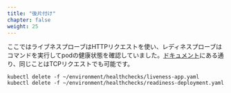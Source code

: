 ```yaml
---
title: "後片付け"
chapter: false
weight: 25
---
```

<!--
Our Liveness Probe example used HTTP request and Readiness Probe executed a command to check health of a pod. Same can be accomplished using a TCP request as described in the [documentation](https://kubernetes.io/docs/tasks/configure-pod-container/configure-liveness-readiness-probes/).
```
kubectl delete -f ~/environment/healthchecks/liveness-app.yaml
kubectl delete -f ~/environment/healthchecks/readiness-deployment.yaml
```
-->
ここではライブネスプローブはHTTPリクエストを使い、レディネスプローブはコマンドを実行してpodの健康状態を確認していました。[ドキュメント](https://kubernetes.io/docs/tasks/configure-pod-container/configure-liveness-readiness-probes/)にある通り、同じことはTCPリクエストでも可能です。
```
kubectl delete -f ~/environment/healthchecks/liveness-app.yaml
kubectl delete -f ~/environment/healthchecks/readiness-deployment.yaml
```